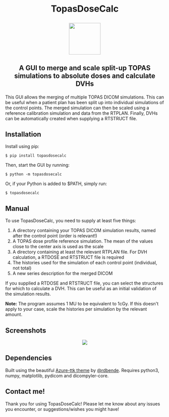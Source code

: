 # <p align="center">TopasDoseCalc</p>

<p align="center"><img src=https://user-images.githubusercontent.com/87897942/173801225-fd4c4500-cf75-4f9d-93be-72b7d67144c7.png width=100 height=100></p>

## <p align="center">A GUI to merge and scale split-up TOPAS simulations to absolute doses and calculate DVHs</p>

This GUI allows the merging of multiple TOPAS DICOM simulations. This can be useful when a patient plan has been split up into individual simulations of the control points. The merged simulation can then be scaled using a reference calibration simulation and data from the RTPLAN. Finally, DVHs can be automatically created when supplying a RTSTRUCT file.

## Installation

Install using pip:

```console
$ pip install topasdosecalc  
```
     
Then, start the GUI by running:
     
```console
$ python -m topasdosecalc
```

Or, if your Python is added to $PATH, simply run:

```console
$ topasdosecalc
```

## Manual

To use TopasDoseCalc, you need to supply at least five things:

1. A directory containing your TOPAS DICOM simulation results, named after the control point (order is relevant!)
2. A TOPAS dose profile reference simulation. The mean of the values close to the center axis is used as the scale
3. A directory containing at least the relevant RTPLAN file. For DVH calculation, a RTDOSE and RTSTRUCT file is required
4. The histories used for the simulation of each control point (individual, not total) 
5. A new series description for the merged DICOM

If you supplied a RTDOSE and RTSTRUCT file, you can select the structures for which to calculate a DVH. This can be useful as an initial validation of the simulation results.

<b>Note:</b>
The program assumes 1 MU to be equivalent to 1cGy. If this doesn't apply to your case, scale the histories per simulation by the relevant amount.

## Screenshots

<p align="center"><img src=https://user-images.githubusercontent.com/87897942/171198692-1b9d553a-b9eb-43d6-aa59-17173d948cb6.png></p>

## Dependencies

Built using the beautiful [Azure-ttk theme](https://github.com/rdbende/Azure-ttk-theme) by [@rdbende](https://github.com/rdbende). Requires python3, numpy, matplotlib, pydicom and dicompyler-core.

## Contact me!

Thank you for using TopasDoseCalc! Please let me know about any issues you encounter, or suggestions/wishes you might have! 
